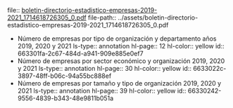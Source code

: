 file:: [boletin-directorio-estadistico-empresas-2019-2021_1714618726305_0.pdf](../assets/boletin-directorio-estadistico-empresas-2019-2021_1714618726305_0.pdf)
file-path:: ../assets/boletin-directorio-estadistico-empresas-2019-2021_1714618726305_0.pdf

- Número de empresas por tipo de organización y departamento años 2019, 2020 y 2021
  ls-type:: annotation
  hl-page:: 12
  hl-color:: yellow
  id:: 663301fa-2c67-484d-a941-909e885e0ef7
- Número de empresas por sector económico y organización 2019, 2020 y 2021
  ls-type:: annotation
  hl-page:: 30
  hl-color:: yellow
  id:: 6633022c-3897-48ff-b06c-94a55bc888ef
- Número de empresas por tamaño y tipo de organización 2019, 2020 y 2021
  ls-type:: annotation
  hl-page:: 39
  hl-color:: yellow
  id:: 66330242-9556-4839-b343-48e9811b051a